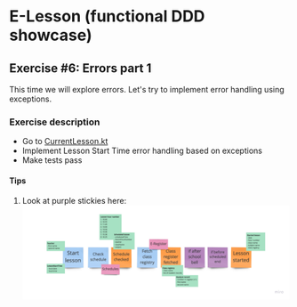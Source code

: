 # E-Lesson (functional DDD showcase)

## Exercise #6: Errors part 1

This time we will explore errors. Let's try to implement error handling using exceptions.

### Exercise description

- Go to [CurrentLesson.kt](src/main/kotlin/com/krzykrucz/elesson/currentlesson/domain/CurrentLesson.kt)
- Implement Lesson Start Time error handling based on exceptions
- Make tests pass

#### Tips
1. Look at purple stickies here:
![Started Lesson](images/ex1/started-lesson-ex1.jpg)
